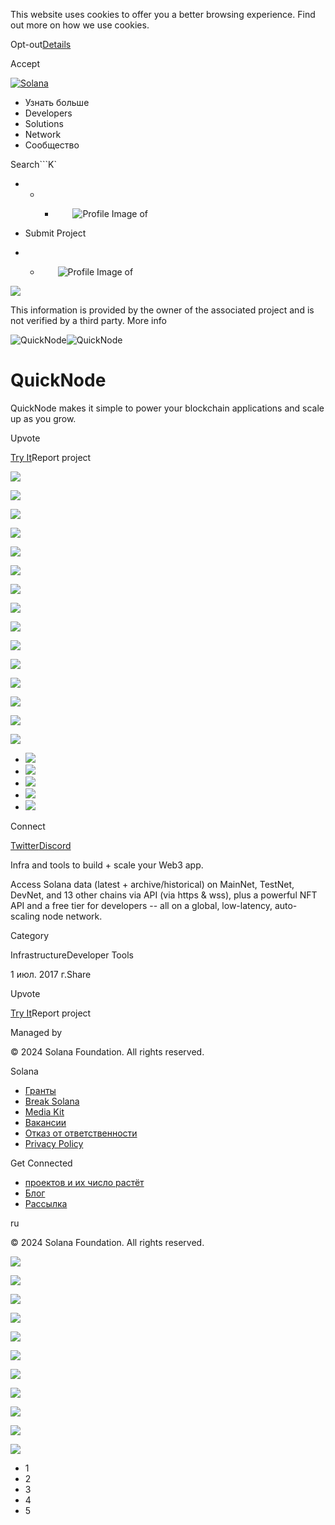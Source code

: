 This website uses cookies to offer you a better browsing experience. Find out
more on how we use cookies.

Opt-out[Details](/ru/privacy-policy#collection-of-information)

Accept

[![Solana](/_next/static/media/logotype.e4df684f.svg)](/ru)

  * Узнать больше
  * Developers
  * Solutions
  * Network
  * Сообщество

Search```K`

  *   *   * ![](data:image/svg+xml,%3csvg%20xmlns=%27http://www.w3.org/2000/svg%27%20version=%271.1%27%20width=%2728%27%20height=%2728%27/%3e)![Profile Image of ](/_next/static/media/ecosystem_user.7ebb52fa.svg)

  * Submit Project
  *   * ![](data:image/svg+xml,%3csvg%20xmlns=%27http://www.w3.org/2000/svg%27%20version=%271.1%27%20width=%2728%27%20height=%2728%27/%3e)![Profile Image of ](/_next/static/media/ecosystem_user.7ebb52fa.svg)

![](/_next/image?url=%2F_next%2Fstatic%2Fmedia%2Fhero.631479cd.png&w=3840&q=75)

This information is provided by the owner of the associated project and is not
verified by a third party. More info

![QuickNode](/_next/image?url=%2Fapi%2Fprojectimg%2Fckwgwihqb37101eysxpv9bzf9w%3Ftype%3DLOGO&w=3840&q=75)![QuickNode](/_next/image?url=%2Fapi%2Fprojectimg%2Fckwgwihqb37101eysxpv9bzf9w%3Ftype%3DLOGO&w=3840&q=75)

# QuickNode

QuickNode makes it simple to power your blockchain applications and scale up
as you grow.

Upvote

[Try It](https://www.quicknode.com/)Report project

![](/api/projectimg/ckwgwihqb37101eysxpv9bzf9w?type=IMG&number=0)

![](/api/projectimg/ckwgwihqb37101eysxpv9bzf9w?type=IMG&number=1)

![](/api/projectimg/ckwgwihqb37101eysxpv9bzf9w?type=IMG&number=2)

![](/api/projectimg/ckwgwihqb37101eysxpv9bzf9w?type=IMG&number=3)

![](/api/projectimg/ckwgwihqb37101eysxpv9bzf9w?type=IMG&number=4)

![](/api/projectimg/ckwgwihqb37101eysxpv9bzf9w?type=IMG&number=0)

![](/api/projectimg/ckwgwihqb37101eysxpv9bzf9w?type=IMG&number=1)

![](/api/projectimg/ckwgwihqb37101eysxpv9bzf9w?type=IMG&number=2)

![](/api/projectimg/ckwgwihqb37101eysxpv9bzf9w?type=IMG&number=3)

![](/api/projectimg/ckwgwihqb37101eysxpv9bzf9w?type=IMG&number=4)

![](/api/projectimg/ckwgwihqb37101eysxpv9bzf9w?type=IMG&number=0)

![](/api/projectimg/ckwgwihqb37101eysxpv9bzf9w?type=IMG&number=1)

![](/api/projectimg/ckwgwihqb37101eysxpv9bzf9w?type=IMG&number=2)

![](/api/projectimg/ckwgwihqb37101eysxpv9bzf9w?type=IMG&number=3)

![](/api/projectimg/ckwgwihqb37101eysxpv9bzf9w?type=IMG&number=4)

  * ![](/_next/image?url=%2Fapi%2Fprojectimg%2Fckwgwihqb37101eysxpv9bzf9w%3Ftype%3DIMG%26number%3D0&w=3840&q=75)
  * ![](/_next/image?url=%2Fapi%2Fprojectimg%2Fckwgwihqb37101eysxpv9bzf9w%3Ftype%3DIMG%26number%3D1&w=3840&q=75)
  * ![](/_next/image?url=%2Fapi%2Fprojectimg%2Fckwgwihqb37101eysxpv9bzf9w%3Ftype%3DIMG%26number%3D2&w=3840&q=75)
  * ![](/_next/image?url=%2Fapi%2Fprojectimg%2Fckwgwihqb37101eysxpv9bzf9w%3Ftype%3DIMG%26number%3D3&w=3840&q=75)
  * ![](/_next/image?url=%2Fapi%2Fprojectimg%2Fckwgwihqb37101eysxpv9bzf9w%3Ftype%3DIMG%26number%3D4&w=3840&q=75)

Connect

[Twitter](https://twitter.com/QuickNode)[Discord](https://discord.com/invite/DkdgEqE)

Infra and tools to build + scale your Web3 app.

Access Solana data (latest + archive/historical) on MainNet, TestNet, DevNet,
and 13 other chains via API (via https & wss), plus a powerful NFT API and a
free tier for developers -- all on a global, low-latency, auto-scaling node
network.

Category

InfrastructureDeveloper Tools

1 июл. 2017 г.Share

Upvote

[Try It](https://www.quicknode.com/)Report project

Managed by

[](/ru)

[](/youtube)[](/twitter)[](/discord)[](/reddit)[](/github)[](/telegram)

© 2024 Solana Foundation. All rights reserved.

Solana

  * [Гранты](https://solana.org/grants)
  * [Break Solana](https://break.solana.com/)
  * [Media Kit](/ru/branding)
  * [Вакансии](https://jobs.solana.com/)
  * [Отказ от ответственности](/ru/tos)
  * [Privacy Policy](/ru/privacy-policy)

Get Connected

  * [проектов и их число растёт](/ru/ecosystem)
  * [Блог](/ru/news)
  * [Рассылка](/ru/newsletter)

ru

© 2024 Solana Foundation. All rights reserved.

![](/api/projectimg/ckwgwihqb37101eysxpv9bzf9w?type=IMG&number=4)

![](/api/projectimg/ckwgwihqb37101eysxpv9bzf9w?type=IMG&number=0)

![](/api/projectimg/ckwgwihqb37101eysxpv9bzf9w?type=IMG&number=1)

![](/api/projectimg/ckwgwihqb37101eysxpv9bzf9w?type=IMG&number=2)

![](/api/projectimg/ckwgwihqb37101eysxpv9bzf9w?type=IMG&number=3)

![](/api/projectimg/ckwgwihqb37101eysxpv9bzf9w?type=IMG&number=4)

![](/api/projectimg/ckwgwihqb37101eysxpv9bzf9w?type=IMG&number=0)

![](/api/projectimg/ckwgwihqb37101eysxpv9bzf9w?type=IMG&number=1)

![](/api/projectimg/ckwgwihqb37101eysxpv9bzf9w?type=IMG&number=2)

![](/api/projectimg/ckwgwihqb37101eysxpv9bzf9w?type=IMG&number=3)

![](/api/projectimg/ckwgwihqb37101eysxpv9bzf9w?type=IMG&number=4)

  * 1
  * 2
  * 3
  * 4
  * 5

